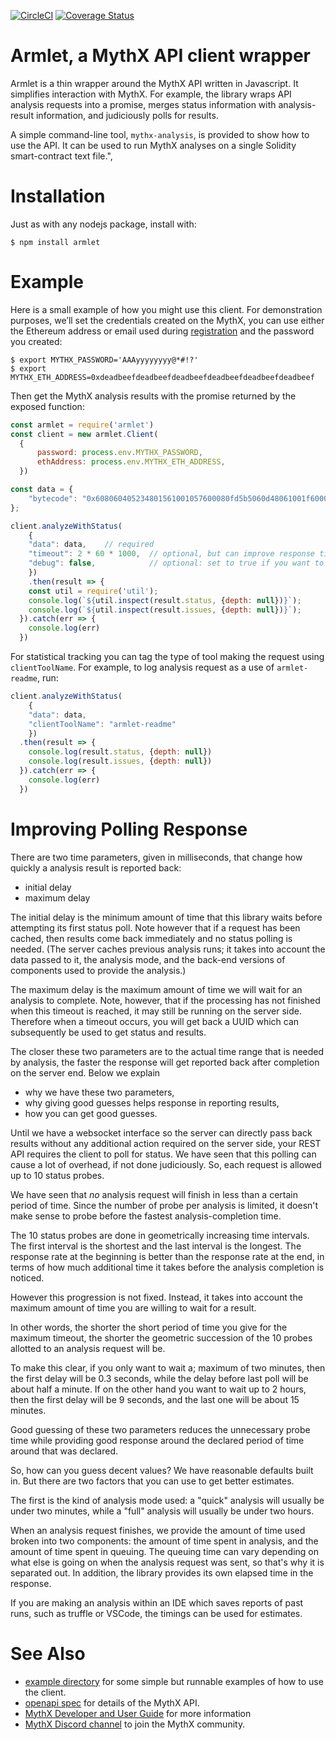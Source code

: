 [![CircleCI](https://circleci.com/gh/ConsenSys/armlet.svg?style=svg)](https://circleci.com/gh/ConsenSys/armlet)
[![Coverage Status](https://coveralls.io/repos/github/ConsenSys/armlet/badge.svg?branch=master)](https://coveralls.io/github/ConsenSys/armlet?branch=master)

# Armlet, a MythX API client wrapper

Armlet is a thin wrapper around the MythX API written in Javascript.
It simplifies interaction with MythX. For example, the library
wraps API analysis requests into a promise, merges status information
with analysis-result information, and judiciously polls for results.

A simple command-line tool, `mythx-analysis`, is provided to show how to use the API.
It can be used to run MythX analyses on a single Solidity smart-contract text file.",

# Installation

Just as with any nodejs package, install with:

```
$ npm install armlet
```

# Example

Here is a small example of how you might use this client. For
demonstration purposes, we’ll set the credentials created on the
MythX, you can use either the Ethereum address or email used during
[registration](https://docs.mythx.io/en/latest/main/getting-started.html#how-do-i-sign-up)
and the password you created:


```console
$ export MYTHX_PASSWORD='AAAyyyyyyyy@*#!?'
$ export MYTHX_ETH_ADDRESS=0xdeadbeefdeadbeefdeadbeefdeadbeefdeadbeefdeadbeef
```

Then get the MythX analysis results with the promise returned by
the exposed function:

```javascript
const armlet = require('armlet')
const client = new armlet.Client(
  {
      password: process.env.MYTHX_PASSWORD,
      ethAddress: process.env.MYTHX_ETH_ADDRESS,
  })

const data = {
    "bytecode": "0x608060405234801561001057600080fd5b5060d48061001f6000396000f3fe608060405260043610603f576000357c0100000000000000000000000000000000000000000000000000000000900463ffffffff16806338d94193146044575b600080fd5b348015604f57600080fd5b50607960048036036020811015606457600080fd5b8101908080359060200190929190505050608f565b6040518082815260200191505060405180910390f35b600081600881101515609d57fe5b01600091509050548156fea165627a7a723058206f554b09240c9771a583534d72575fcfb4623ab4df3ddc139442047795fd383b0029",
};

client.analyzeWithStatus(
    {
	"data": data,    // required
	"timeout": 2 * 60 * 1000,  // optional, but can improve response time
	"debug": false,            // optional: set to true if you want to see what's going on
    })
    .then(result => {
	const util = require('util');
	console.log(`${util.inspect(result.status, {depth: null})}`);
	console.log(`${util.inspect(result.issues, {depth: null})}`);
  }).catch(err => {
    console.log(err)
  })
```

For statistical tracking you can tag the type of tool making the request using `clientToolName`.
For example, to log analysis request as a use of `armlet-readme`, run:

```javascript
client.analyzeWithStatus(
    {
	"data": data,
	"clientToolName": "armlet-readme"
    })
  .then(result => {
    console.log(result.status, {depth: null})
    console.log(result.issues, {depth: null})
  }).catch(err => {
    console.log(err)
  })
```

# Improving Polling Response

There are two time parameters, given in milliseconds, that change how quickly a analysis result is reported back:

* initial delay
* maximum delay

The initial delay is the minimum amount of time that this library
waits before attempting its first status poll. Note however that if a
request has been cached, then results come back immediately and no
status polling is needed.  (The server caches previous analysis runs;
it takes into account the data passed to it, the analysis mode, and the
back-end versions of components used to provide the analysis.)

The maximum delay is the maximum amount of time we will wait for an
analysis to complete. Note, however, that if the processing has not
finished when this timeout is reached, it may still be running on the
server side. Therefore when a timeout occurs, you will get back a
UUID which can subsequently be used to get status and results.

The closer these two parameters are to the actual time range that is
needed by analysis, the faster the response will get reported back
after completion on the server end. Below we explain

* why we have these two parameters,
* why giving good guesses helps response in reporting results,
* how you can get good guesses.

Until we have a websocket interface so the server can directly
pass back results without any additional action required on the server
side, your REST API requires the client to poll for status. We have
seen that this polling can cause a lot of overhead, if not done
judiciously. So, each request is allowed up to 10 status probes.

We have seen that _no_ analysis request will finish in less than a
certain period of time. Since the number of probe per analysis is
limited, it doesn't make sense to probe before the fastest
analysis-completion time.

The 10 status probes are done in geometrically increasing time
intervals. The first interval is the shortest and the last interval is
the longest. The response rate at the beginning is better than the
response rate at the end, in terms of how much additional time it
takes before the analysis completion is noticed.

However this progression is not fixed. Instead, it takes into account
the maximum amount of time you are willing to wait for a result.

In other words, the shorter the short period of time you give for the
maximum timeout, the shorter the geometric succession of the 10 probes
allotted to an analysis request will be.

To make this clear, if you only want to wait a; maximum of two minutes, then
the first delay will be 0.3 seconds, while the delay before last poll
will be about half a minute. If on the other hand you want to wait up
to 2 hours, then the first delay will be 9 seconds, and the last one will
be about 15 minutes.

Good guessing of these two parameters reduces the
unnecessary probe time while providing good response around the declared
period of time around that was declared.

So, how can you guess decent values? We have reasonable defaults built
in. But there are two factors that you can use to get better estimates.

The first is the kind of analysis mode used: a "quick" analysis will
usually be under two minutes, while a "full" analysis will usually be
under two hours.

When an analysis request finishes, we provide the amount of time used
broken into two components: the amount of time spent in analysis, and
the amount of time spent in queuing. The queuing time can vary
depending on what else is going on when the analysis request
was sent, so that's why it is separated out. In addition, the
library provides its own elapsed time in the response.

If you are making an analysis within an IDE which saves reports of
past runs, such as truffle or VSCode, the timings can be used for
estimates.

# See Also

* [example directory](https://github.com/ConsenSys/armlet/tree/master/example)
for some simple but runnable examples of how to use the client.
* [openapi spec](https://api.mythx.io/v1/openapi) for details of the MythX API.
* [MythX Developer and User Guide](https://docs.mythx.io) for more information
* [MythX Discord channel](https://discord.gg/kktn8Wt) to join the MythX community.
